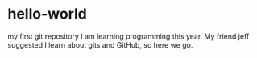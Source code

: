 # hello-world
my first git repository
I am learning programming this year. My friend jeff suggested I learn about gits and GitHub, so here we go.
